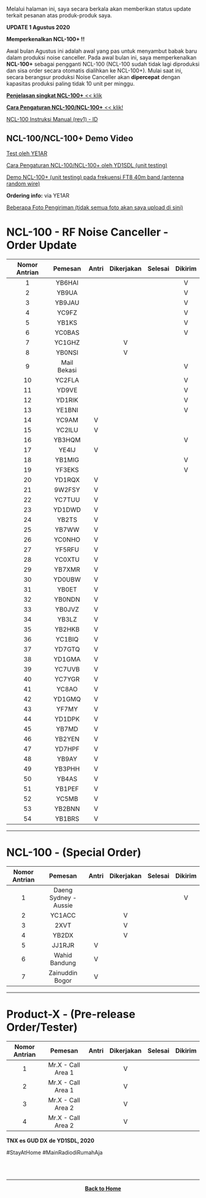 Melalui halaman ini, saya secara berkala akan memberikan status update terkait pesanan atas produk-produk saya.

**UPDATE 1 Agustus 2020**

**Memperkenalkan NCL-100+ !!**

Awal bulan Agustus ini adalah awal yang pas untuk menyambut babak baru dalam produksi noise canceller. Pada awal bulan ini, saya memperkenalkan **NCL-100+** sebagai pengganti NCL-100 (NCL-100 sudah tidak lagi diproduksi dan sisa order secara otomatis dialihkan ke NCL-100+). Mulai saat ini, secara berangsur produksi Noise Canceller akan **dipercepat** dengan kapasitas produksi paling tidak 10 unit per minggu. 

[**Penjelasan singkat NCL-100+** << klik](../2020-08-01/2020-08-01.md)

[**Cara Pengaturan NCL-100/NCL-100+** << klik!](./2020-08-02/2020-08-02.md)

[NCL-100 Instruksi Manual (rev1) - ID](./NCL-100_Manual_rev1_ID.pdf)

## NCL-100/NCL-100+ Demo Video

[Test oleh YE1AR](https://www.youtube.com/watch?v=0mTeQIkwuYI)

[Cara Pengaturan NCL-100/NCL-100+ oleh YD1SDL (unit testing)](https://www.youtube.com/watch?v=hh-UnCXkkAk)

[Demo NCL-100+ (unit testing) pada frekuensi FT8 40m band (antenna random wire)](https://www.youtube.com/watch?v=L7Au5DPx-Jw)

**Ordering info:** via YE1AR

[Beberapa Foto Pengiriman (tidak semua foto akan saya upload di sini)](./FotoKirim/FotoKirim.md)

# NCL-100 - RF Noise Canceller - Order Update

|Nomor Antrian|Pemesan|Antri|Dikerjakan|Selesai|Dikirim|
|:-----------:|:-----:|:---:|:--------:|:-----:|:-----:|
|1            |YB6HAI |      |          |       |   V   |
|2            |YB9UA  |      |          |       |   V   |
|3            |YB9JAU |      |          |       |   V   |
|4            |YC9FZ  |      |          |       |   V   |
|5            |YB1KS  |      |          |       |   V   |
|6            |YC0BAS |      |          |       |   V   |
|7            |YC1GHZ |      |    V     |       |       |
|8            |YB0NSI |      |    V     |       |       |
|9            |Mail Bekasi |     |          |       |   V   |
|10           |YC2FLA |     |          |       |   V   |
|11           |YD9VE  |     |          |       |   V   |
|12           |YD1RIK |     |          |       |   V   |
|13           |YE1BNI |     |          |       |   V   |
|14           |YC9AM  |  V  |          |       |       |
|15           |YC2ILU |  V  |          |       |       |
|16           |YB3HQM |     |          |       |   V   |
|17           |YE4IJ  |  V  |          |       |       |
|18           |YB1MIG |     |          |       |   V   |
|19           |YF3EKS |     |          |       |   V   |
|20           |YD1RQX |  V  |          |       |       |
|21           |9W2FSY |  V  |          |       |       |
|22           |YC7TUU |  V  |          |       |       |
|23           |YD1DWD |  V  |          |       |       |
|24           |YB2TS  |  V  |          |       |       |
|25           |YB7WW  |  V  |          |       |       |
|26           |YC0NHO |  V  |          |       |       |
|27           |YF5RFU |  V  |          |       |       |
|28           |YC0XTU |  V  |          |       |       |
|29           |YB7XMR |  V  |          |       |       |
|30           |YD0UBW |  V  |          |       |       |
|31           |YB0ET  |  V  |          |       |       |
|32           |YB0NDN |  V  |          |       |       |
|33           |YB0JVZ |  V  |          |       |       |
|34           |YB3LZ  |  V  |          |       |       |
|35           |YB2HKB |  V  |          |       |       |
|36           |YC1BIQ |  V  |          |       |       |
|37           |YD7GTQ |  V  |          |       |       |
|38           |YD1GMA |  V  |          |       |       |
|39           |YC7UVB |  V  |          |       |       |
|40           |YC7YGR |  V  |          |       |       |
|41           |YC8AO  |  V  |          |       |       |
|42           |YD1GMQ |  V  |          |       |       |
|43           |YF7MY  |  V  |          |       |       |
|44           |YD1DPK |  V  |          |       |       |
|45           |YB7MD  |  V  |          |       |       |
|46           |YB2YEN |  V  |          |       |       |
|47           |YD7HPF |  V  |          |       |       |
|48           |YB9AY  |  V  |          |       |       |
|49           |YB3PHH |  V  |          |       |       |
|50           |YB4AS  |  V  |          |       |       |
|51           |YB1PEF |  V  |          |       |       |
|52           |YC5MB  |  V  |          |       |       |
|53           |YB2BNN |  V  |          |       |       |
|54           |YB1BRS |  V  |          |       |       |



****

# NCL-100 - (Special Order)

|Nomor Antrian|Pemesan|Antri|Dikerjakan|Selesai|Dikirim|
|:-----------:|:-----:|:---:|:--------:|:-----:|:-----:|
|1            |Daeng Sydney - Aussie   |     |         |       |   V   |
|2            |YC1ACC |     |    V     |       |       |
|3            |2XVT   |     |    V     |       |       |
|4            |YB2DX  |     |    V     |       |       |
|5            |JJ1RJR |  V  |          |       |       |
|6            |Wahid Bandung  |  V  |          |       |       |
|7            |Zainuddin Bogor  |  V  |          |       |       |

****

# Product-X - (Pre-release Order/Tester)

|Nomor Antrian|Pemesan|Antri|Dikerjakan|Selesai|Dikirim|
|:-----------:|:-----:|:---:|:--------:|:-----:|:-----:|
|1            |Mr.X - Call Area 1   |     |    V     |       |       |
|2            |Mr.X - Call Area 1   |     |    V     |       |       |
|3            |Mr.X - Call Area 2   |     |    V     |       |       |
|4            |Mr.X - Call Area 2   |     |    V     |       |       |


**TNX es GUD DX**
**de YD1SDL, 2020**

#StayAtHome #MainRadiodiRumahAja

<br><br>
****
<p align="center">
  <a href="https://handiko.github.io/MyBlog/"> <b>Back to Home</b> </a>
  <br>
</p>
